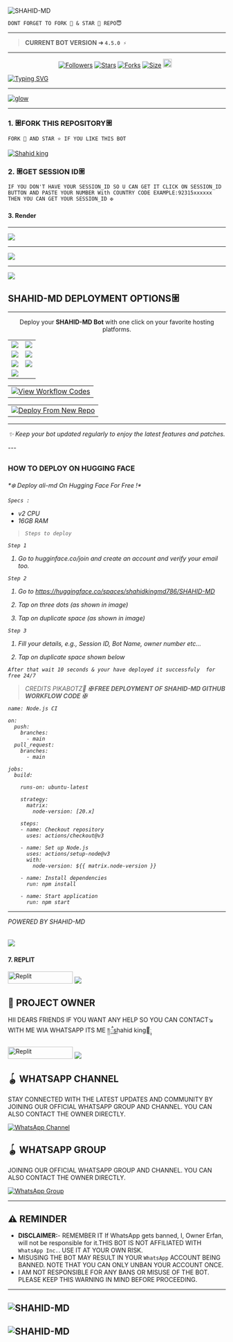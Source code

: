 ![SHAHID-MD](https://readme-typing-svg.demolab.com?font=Roboto&size=26&weight=600&pause=1000&color=FF69B4&center=true&vCenter=true&width=600&lines=✨+ASSALAMUALAIKUM!+WELCOME+TO+SHAHID-MD;🔥+ULTIMATE+WHATSAPP+BOT+WITH+MANY%2B+FEATURES;⚡+FASTEST+•+MOST+ADVANCED+•+USER+FRIENDLY&color=FF69B4&color=4285F4&color=00C853&color=9C27B0&color=FF5722)
```
DONT FORGET TO FORK 🍴 & STAR 🌟 REPO😇
```

---

> **CURRENT BOT VERSION ➜ `4.5.0 ⚡`**
---





  <p align="center">
<a href="https://github.com/shahidkingmd786/SHAHID-MD-ofc/followers"><img title="Followers" src="https://ibb.co/271BWjFd/github.com/shahidkingmd786/SHAHID-BOT?color=blue&style=flat-square"></a>
<a href="https://github.com/shahidkingmd786/SHAHID-MD/stargazers/"><img title="Stars" src="https://img.shields.io/github/stars/shahidkingmd786/SHAHID-BOT?color=blue&style=flat-square"></a>
<a href="https://github.com/shahidkingmd786/SHAHID-MD/network/members"><img title="Forks" src="https://img.shields.io/github/forks/shahidkingmd786/SHAHID-MD?color=blue&style=flat-square"></a>
<a href="https://github.com/shahidkingmd786/SHAHID-MD/"><img title="Size" src="https://ibb.co/271BWjFd/github/repo-size/shahidkingmd786/SHAHID-MD?style=flat-square&color=green"></a>
<a href="https://github.com/shahidkingmd786/SHAHID-MD /graphs/commit-activity"><img height="20" src="https://img.shields.io/badge/Maintained%3F-yes-green.svg"></a>&nbsp;&nbsp;
</p>
<p align='center'>
</p>

<a href="https://ibb.co/271BWjFd"><img src="https://readme-typing-svg.demolab.com?font=Black+Ops+One&size=50&pause=1000&color=1BAFBAFF&center=true&width=810&height=100&lines=+THANKS FOR CHOOSING+SHAHID-MD;MULTI+DEVICE+WHATSAPP+BOT;CREATED+BY+SHAHID+INXIDE" alt="Typing SVG" /></a>
  </p>
  
--- 

<a href="https://ibb.co/271BWjFd/IMG-20250813-WA0305.jpg"><img src="https://ibb.co/271BWjFd/JwYZ5hWq/IMG-20250813-WA0305.jpg" alt="glow" border="0"></a>
***




### 1. 𐃁FORK THIS REPOSITORY𐃁

`FORK 🍴 AND STAR ⭐ IF YOU LIKE THIS BOT`

  <a href="https://github.com/shahidkingmd786/SHAHID-MD/fork"><img title="Shahid king" src="https://ibb.co/271BWjFd/badge/FORK-shahidA%20MD-MDh?color=indigo&style=for-the-badge&logo=stackshare"></a>
  
### 2. 𐃁GET SESSION ID𐃁 

`IF YOU DON'T HAVE YOUR SESSION_ID SO U CAN GET IT CLICK ON SESSION_ID BUTTON AND PASTE YOUR NUMBER With COUNTRY CODE EXAMPLE:92315xxxxxx THEN YOU CAN GET YOUR SESSION_ID ✠`


### <h4 align="">3. Render</h1>
<p style="text-align: center; font-size: 1.2em;">

-------------
  
<a href='https://duapair.onrender.com/' target="_blank">
    <img src='https://img.shields.io/badge/PAIR_CODE-FF0000?style=for-the-badge&logo=matrix&logoColor=white&labelColor=000000'/>
  </a></br>


-------------

<a href='https://dua-fatima-249adaf6ac47.herokuapp.com/' target="_blank">
    <img src='https://img.shields.io/badge/PAIR_CODE-00FFFF?style=for-the-badge&logo=matrix&logoColor=white&labelColor=000000'/>
  </a></br>

-------------

<a href='https://dua-fatima-khwr.onrender.com/pair' target="_blank">
    <img src='https://img.shields.io/badge/PAIR_CODE-FFFB?style=for-the-badge&logo=matrix&logoColor=white&labelColor=000000'/>
  </a></br>
  

### <h2 align="">SHAHID-MD DEPLOYMENT OPTIONS𐃁</h2>

---

<p align="center">Deploy your <strong>SHAHID-MD Bot</strong> with one click on your favorite hosting platforms.</p>

<div align="center">
  <table>
    <tr>
      <td><a href="https://dua-vps.onrender.com" target="_blank"><img src="https://img.shields.io/badge/FREE-VPS-FFA500?style=for-the-badge&logo=serverless&logoColor=white&labelColor=000000"/></a></td>
      <td><a href="https://dashboard.heroku.com/new?template=https://github.com/shahidkingmd786/SHAHID-MD" target="_blank"><img src="https://img.shields.io/badge/Heroku-430098?style=for-the-badge&logo=heroku&logoColor=white&labelColor=000000&color=00ffff"/></a></td>
    </tr>
    <tr>
      <td><a href="https://talkdrove.com" target="_blank"><img src="https://img.shields.io/badge/TalkDrove-6971FF?style=for-the-badge&logo=github&logoColor=white&labelColor=000000"/></a></td>
      <td><a href="https://app.koyeb.com/services/deploy?type=git&repository=shahidkingmd786/SHAHID-MD" target="_blank"><img src="https://img.shields.io/badge/Koyeb-FF009D?style=for-the-badge&logo=koyeb&logoColor=white&labelColor=000000"/></a></td>
    </tr>
    <tr>
      <td><a href="https://railway.app/new" target="_blank"><img src="https://img.shields.io/badge/Railway-FF8700?style=for-the-badge&logo=railway&logoColor=white&labelColor=000000"/></a></td>
      <td><a href="https://dashboard.render.com/web/new" target="_blank"><img src="https://img.shields.io/badge/Render-000000?style=for-the-badge&logo=render&logoColor=white&labelColor=000000&color=00ffaa"/></a></td>
    </tr>
    <tr>
      <td><a href="https://app.netlify.com/" target="_blank"><img src="https://img.shields.io/badge/Netlify-CC00FF?style=for-the-badge&logo=huggingface&logoColor=white&labelColor=000000"/></a></td>
    </tr>
  </table>
</div>

<table align="center">
  <tr>
    <td>
      <a href="https://github.com/shahidkingmd786/SHAHID-MD" target="_blank">
        <img alt="View Workflow Codes" src="https://img.shields.io/badge/View-Workflow%20Codes-FF0076?style=for-the-badge&logo=gitlab&logoColor=white"/>
      </a>
    </td>
  </tr>
</table>  

<table align="center">
  <tr>
    <td>
      <a href="https://github.com/shahidkingmd786/SHAHID-MD" target="_blank">
        <img alt="Deploy From New Repo" src="https://img.shields.io/badge/Deploy-New%20Version-4CAF50?style=for-the-badge&logo=vercel&logoColor=white"/>
      </a>
    </td>
  </tr>
</table>  

<hr>
<p align="center"><i>✨ Keep your bot updated regularly to enjoy the latest features and patches.</i></p>
---

## <h3 align=""> HOW TO DEPLOY ON HUGGING FACE</h3>
<h6 align-"center">
*❄️ Deploy ali-md On Hugging Face For Free !*

`Specs :`
- v2 CPU
- 16GB RAM

> `Steps to deploy`

`Step 1`
1. Go to hugginface.co/join and create an account and verify your email too.

`Step 2`
1. Go to https://huggingface.co/spaces/shahidkingmd786/SHAHID-MD 

2. Tap on *three dots* _(as shown in image)_

3. Tap on *duplicate space* _(as shown in image)_

`Step 3`
1. Fill your details, e.g., Session ID, Bot Name, owner number etc...

2. Tap on *duplicate space shown below*

```After that wait 10 seconds & your have deployed it successfuly  for free 24/7```

> CREDITS PIKABOTZ🎐
> **_✠ FREE DEPLOYMENT OF SHAHID-MD GITHUB WORKFLOW CODE ✠_**

```
name: Node.js CI

on:
  push:
    branches:
      - main
  pull_request:
    branches:
      - main

jobs:
  build:

    runs-on: ubuntu-latest

    strategy:
      matrix:
        node-version: [20.x]

    steps:
    - name: Checkout repository
      uses: actions/checkout@v3

    - name: Set up Node.js
      uses: actions/setup-node@v3
      with:
        node-version: ${{ matrix.node-version }}

    - name: Install dependencies
      run: npm install

    - name: Start application
      run: npm start
```

-------


*POWERED BY SHAHID-MD*</h6>

</details>

<a><img src='https://i.imgur.com/LyHic'/></a>


### <h4 align="">7. REPLIT</h4>
<p style="text-align: center; font-size: 1.2em;">

<p align="">
<a href='https://replit.com/~' target="_blank"><img alt='Replit' src='https://img.shields.io/badge/-Replit Deploy-1976D2?style=for-the-badge&logo=replit&logoColor=white'/< width=150 height=28/p></a> </a>
<a><img src='https://i.imgur.com/LyHic3i.gif'/></a>


## 👑 PROJECT OWNER 
HII DEARS FRIENDS IF YOU WANT ANY HELP SO YOU CAN CONTACT↘︎ WITH ME WIA WHATSAPP ITS ME ༎꯭ࠫshahid king𝅥ٜٜٜٜ𝆬ː͢  

<p align="">
<a href='https://wa.me/+923423706291?text=*HELLO+SHAHID-MD+ɪ+ɴᴇᴇᴅ+ʜᴇʟᴘ!.+ɪ+ᴍᴇssᴀɢᴇᴅ+ʏᴏᴜ+ғʀᴏᴍ+Shahid-MD+ʀᴇᴘᴏ!!*' target="_blank"><img alt='Replit' src='https://img.shields.io/badge/ Whatsapp -25D366?style=for-the-badge&logo=whatsapp&logoColor=white'/< width=150 height=28/p></a> </a>
<a><img src='https://i.imgur.com/LyHic3i.gif'/></a>


## 🪀 WHATSAPP CHANNEL 
STAY CONNECTED WITH THE LATEST UPDATES AND COMMUNITY BY JOINING OUR OFFICIAL WHATSAPP GROUP AND CHANNEL. YOU CAN ALSO CONTACT THE OWNER DIRECTLY.

[![WhatsApp Channel](https://img.shields.io/badge/JOIN-WHATSAAP%20CHANNEL-25D366?style=for-the-badge&logo=whatsapp)](https://whatsapp.com/channel/0029Vb6GQ0sH5JM5NiaEaS22)

## 🪀 WHATSAPP GROUP
JOINING OUR OFFICIAL WHATSAPP GROUP AND CHANNEL. YOU CAN ALSO CONTACT THE OWNER DIRECTLY.

[![WhatsApp Group](https://img.shields.io/badge/JOIN-WHATSAAP%20GROUP-25D366?style=for-the-badge&logo=whatsapp)](https://whatsapp.com/channel/0029VbAhxYY90x2vgwhXJV3O)

 


***

## <h2 align="left">⚠️ REMINDER </h2>
<p style="text-align: center; font-size: 1.2em;">

- **DISCLAIMER:**- REMEMBER IT If WhatsApp gets banned, I, Owner Erfan, will not be responsible for it.THIS BOT IS NOT AFFILIATED WITH `WhatsApp Inc.`. USE IT AT YOUR OWN RISK.
- MISUSING THE BOT MAY RESULT IN YOUR `WhatsApp` ACCOUNT BEING BANNED. NOTE THAT YOU CAN ONLY UNBAN YOUR ACCOUNT ONCE.
- I AM NOT RESPONSIBLE FOR ANY BANS OR MISUSE OF THE BOT. PLEASE KEEP THIS WARNING IN MIND BEFORE PROCEEDING.

---

## ‎![SHAHID-MD](https://readme-typing-svg.demolab.com?font=Roboto&size=26&weight=600&pause=1000&color=FF69B4&center=true&vCenter=true&width=600&lines=✨+NOTICE!+NOT+FOR+SELL;🔥+ANYONE+COPY+BOT+FILE+SO+FORCE+MANY%2B+PROBLEM;⚡+DON'T+•+TRY+THIS+•+BOT+FILE)



## ‎![SHAHID-MD](https://readme-typing-svg.demolab.com?font=Roboto&size=26&weight=600&pause=1000&color=FF69B4&center=true&vCenter=true&width=600&lines=+SHAHID+MD+OWNER+(+92342370291))
```
